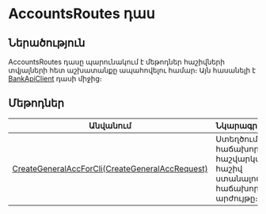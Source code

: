 ---
---

<div class="version-block" data-product-id="bank" data-version="250626.000, 250929.000" markdown="1">

# AccountsRoutes դաս

## Ներածություն

AccountsRoutes դասը պարունակում է մեթոդներ հաշիվների տվյալների հետ աշխատանքը ապահովելու համար։
Այն հասանելի է [BankApiClient](../../../../web_api_client/bank/types/BankApiClient.md) դասի միջից։

## Մեթոդներ

| Անվանում | Նկարագրություն |
|----------|----------------|
| [CreateGeneralAccForCli(CreateGeneralAccRequest)](AccountsRoutes/CreateGeneralAccForCli.md) | Ստեղծում է հաճախորդի հաշվարկային հաշիվ ստանալով հաճախորդին և արժույթը։ |

</div>
